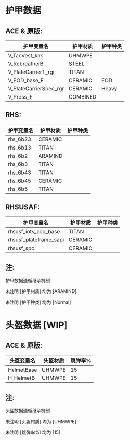 # 护甲数据

## ACE & 原版:

| 护甲变量名             | 护甲材质 | 护甲种类 |
| ---------------------- | -------- | -------- |
| V_TacVest_khk          | UHMWPE   |          |
| V_RebreatherB          | STEEL    |          |
| V_PlateCarrier1_rgr    | TITAN    |          |
| V_EOD_base_F           | CERAMIC  | EOD      |
| V_PlateCarrierSpec_rgr | CERAMIC  | Heavy    |
| V_Press_F              | COMBINED |          |

## RHS:

| 护甲变量名 | 护甲材质 | 护甲种类 |
| ---------- | -------- | -------- |
| rhs_6b23   | CERAMIC  |          |
| rhs_6b13   | TITAN    |          |
| rhs_6b2    | ARAMIND  |          |
| rhs_6b3    | TITAN    |          |
| rhs_6b43   | TITAN    |          |
| rhs_6b45   | CERAMIC  |          |
| rhs_6b5    | TITAN    |          |

## RHSUSAF:

| 护甲变量名             | 护甲材质 | 护甲种类 |
| ---------------------- | -------- | -------- |
| rhsusf_iotv_ocp_base   | TITAN    |          |
| rhsusf_plateframe_sapi | CERAMIC  |          |
| rhsusf_spc             | CERAMIC  |          |

## 注:

护甲数据遵循继承机制

未注明 [护甲材质] 均为 [ARAMIND]

未注明 [护甲种类] 均为 [Normal]

# 头盔数据 [WIP]

## ACE & 原版:

| 头盔变量名 | 头盔材质 | 跳弹率% |
| ---------- | -------- | ------- |
| HelmetBase | UHMWPE   | 15      |
| H_HelmetB  | UHMWPE   | 15      |


## 注:

头盔数据遵循继承机制

未注明 [头盔材质] 均为 [UHMWPE]

未注明 [跳弹率%] 均为 [15]
